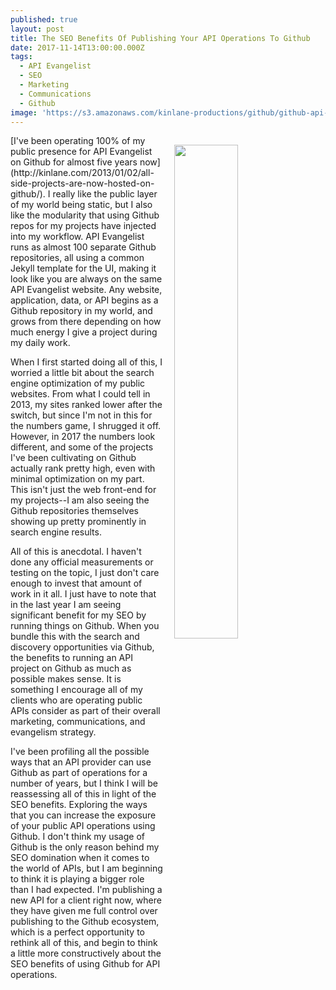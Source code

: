 ```yaml
---
published: true
layout: post
title: The SEO Benefits Of Publishing Your API Operations To Github
date: 2017-11-14T13:00:00.000Z
tags:
  - API Evangelist
  - SEO
  - Marketing
  - Communications
  - Github
image: 'https://s3.amazonaws.com/kinlane-productions/github/github-api-evangelist.png'
---
```

<p><img src="https://s3.amazonaws.com/kinlane-productions/github/github-api-evangelist.png" align="right" width="45%" style="padding: 15px;" /></p>[I've been operating 100% of my public presence for API Evangelist on Github for almost five years now](http://kinlane.com/2013/01/02/all-side-projects-are-now-hosted-on-github/). I really like the public layer of my world being static, but I also like the modularity that using Github repos for my projects have injected into my workflow. API Evangelist runs as almost 100 separate Github repositories, all using a common Jekyll template for the UI, making it look like you are always on the same API Evangelist website. Any website, application, data, or API begins as a Github repository in my world, and grows from there depending on how much energy I give a project during my daily work. 

When I first started doing all of this, I worried a little bit about the search engine optimization of my public websites. From what I could tell in 2013, my sites ranked lower after the switch, but since I'm not in this for the numbers game, I shrugged it off. However, in 2017 the numbers look different, and some of the projects I've been cultivating on Github actually rank pretty high, even with minimal optimization on my part. This isn't just the web front-end for my projects--I am also seeing the Github repositories themselves showing up pretty prominently in search engine results.

All of this is anecdotal. I haven't done any official measurements or testing on the topic, I just don't care enough to invest that amount of work in it all. I just have to note that in the last year I am seeing significant benefit for my SEO by running things on Github. When you bundle this with the search and discovery opportunities via Github, the benefits to running an API project on Github as much as possible makes sense. It is something I encourage all of my clients who are operating public APIs consider as part of their overall marketing, communications, and evangelism strategy.

I've been profiling all the possible ways that an API provider can use Github as part of operations for a number of years, but I think I will be reassessing all of this in light of the SEO benefits. Exploring the ways that you can increase the exposure of your public API operations using Github. I don't think my usage of Github is the only reason behind my SEO domination when it comes to the world of APIs, but I am beginning to think it is playing a bigger role than I had expected. I'm publishing a new API for a client right now, where they have given me full control over publishing to the Github ecosystem, which is a perfect opportunity to rethink all of this, and begin to think a little more constructively about the SEO benefits of using Github for API operations.
